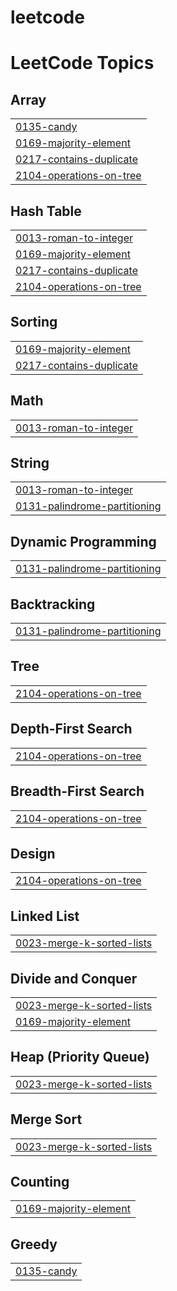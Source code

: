 # leetcode
<!---LeetCode Topics Start-->
# LeetCode Topics
## Array
|  |
| ------- |
| [0135-candy](https://github.com/pavant9676/leetcode/tree/master/0135-candy) |
| [0169-majority-element](https://github.com/pavant9676/leetcode/tree/master/0169-majority-element) |
| [0217-contains-duplicate](https://github.com/pavant9676/leetcode/tree/master/0217-contains-duplicate) |
| [2104-operations-on-tree](https://github.com/pavant9676/leetcode/tree/master/2104-operations-on-tree) |
## Hash Table
|  |
| ------- |
| [0013-roman-to-integer](https://github.com/pavant9676/leetcode/tree/master/0013-roman-to-integer) |
| [0169-majority-element](https://github.com/pavant9676/leetcode/tree/master/0169-majority-element) |
| [0217-contains-duplicate](https://github.com/pavant9676/leetcode/tree/master/0217-contains-duplicate) |
| [2104-operations-on-tree](https://github.com/pavant9676/leetcode/tree/master/2104-operations-on-tree) |
## Sorting
|  |
| ------- |
| [0169-majority-element](https://github.com/pavant9676/leetcode/tree/master/0169-majority-element) |
| [0217-contains-duplicate](https://github.com/pavant9676/leetcode/tree/master/0217-contains-duplicate) |
## Math
|  |
| ------- |
| [0013-roman-to-integer](https://github.com/pavant9676/leetcode/tree/master/0013-roman-to-integer) |
## String
|  |
| ------- |
| [0013-roman-to-integer](https://github.com/pavant9676/leetcode/tree/master/0013-roman-to-integer) |
| [0131-palindrome-partitioning](https://github.com/pavant9676/leetcode/tree/master/0131-palindrome-partitioning) |
## Dynamic Programming
|  |
| ------- |
| [0131-palindrome-partitioning](https://github.com/pavant9676/leetcode/tree/master/0131-palindrome-partitioning) |
## Backtracking
|  |
| ------- |
| [0131-palindrome-partitioning](https://github.com/pavant9676/leetcode/tree/master/0131-palindrome-partitioning) |
## Tree
|  |
| ------- |
| [2104-operations-on-tree](https://github.com/pavant9676/leetcode/tree/master/2104-operations-on-tree) |
## Depth-First Search
|  |
| ------- |
| [2104-operations-on-tree](https://github.com/pavant9676/leetcode/tree/master/2104-operations-on-tree) |
## Breadth-First Search
|  |
| ------- |
| [2104-operations-on-tree](https://github.com/pavant9676/leetcode/tree/master/2104-operations-on-tree) |
## Design
|  |
| ------- |
| [2104-operations-on-tree](https://github.com/pavant9676/leetcode/tree/master/2104-operations-on-tree) |
## Linked List
|  |
| ------- |
| [0023-merge-k-sorted-lists](https://github.com/pavant9676/leetcode/tree/master/0023-merge-k-sorted-lists) |
## Divide and Conquer
|  |
| ------- |
| [0023-merge-k-sorted-lists](https://github.com/pavant9676/leetcode/tree/master/0023-merge-k-sorted-lists) |
| [0169-majority-element](https://github.com/pavant9676/leetcode/tree/master/0169-majority-element) |
## Heap (Priority Queue)
|  |
| ------- |
| [0023-merge-k-sorted-lists](https://github.com/pavant9676/leetcode/tree/master/0023-merge-k-sorted-lists) |
## Merge Sort
|  |
| ------- |
| [0023-merge-k-sorted-lists](https://github.com/pavant9676/leetcode/tree/master/0023-merge-k-sorted-lists) |
## Counting
|  |
| ------- |
| [0169-majority-element](https://github.com/pavant9676/leetcode/tree/master/0169-majority-element) |
## Greedy
|  |
| ------- |
| [0135-candy](https://github.com/pavant9676/leetcode/tree/master/0135-candy) |
<!---LeetCode Topics End-->